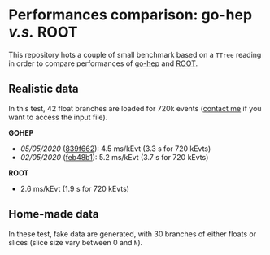 # Performances comparison: go-hep *v.s.* ROOT

This repository hots a couple of small benchmark based on a `TTree` reading 
in order to compare performances of [go-hep](https://go-hep.org/) and [ROOT](https://root.cern.ch/).


## Realistic data 

In this test, 42 float branches are loaded for 720k events ([contact me](mailto:romain.madar@cern.ch) if you want to access the input file).

**GOHEP** 
 + *05/05/2020* ([839f662](https://github.com/go-hep/hep/commit/1f253e6bf631b7a947f17c08168272b81839f662)): 4.5 ms/kEvt (3.3 s for 720 kEvts)
 + *02/05/2020* ([feb48b1](https://github.com/go-hep/hep/commit/f6acb63617113ff72668b749065faab99feb48b1)): 5.2 ms/kEvt (3.7 s for 720 kEvts)

**ROOT**
 + 2.6 ms/kEvt (1.9 s for 720 kEvts)


## Home-made data

In these test, fake data are generated, with 30 branches of either floats or slices (slice size vary between 0 and `N`).
